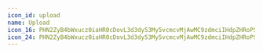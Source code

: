 ```yaml
---
icon_id: upload
name: Upload
icon_16: PHN2ZyB4bWxucz0iaHR0cDovL3d3dy53My5vcmcvMjAwMC9zdmciIHdpZHRoPSIxNiIgaGVpZ2h0PSIxNiIgdmlld0JveD0iMCAwIDE2IDE2Ij48cGF0aCBmaWxsLXJ1bGU9ImV2ZW5vZGQiIGQ9Ik04LjUzIDEuMjJhLjc1Ljc1IDAgMDAtMS4wNiAwTDMuNzIgNC45N2EuNzUuNzUgMCAwMDEuMDYgMS4wNmwyLjQ3LTIuNDd2Ni42OWEuNzUuNzUgMCAwMDEuNSAwVjMuNTZsMi40NyAyLjQ3YS43NS43NSAwIDEwMS4wNi0xLjA2TDguNTMgMS4yMnpNMy43NSAxM2EuNzUuNzUgMCAwMDAgMS41aDguNWEuNzUuNzUgMCAwMDAtMS41aC04LjV6Ii8+PC9zdmc+
icon_24: PHN2ZyB4bWxucz0iaHR0cDovL3d3dy53My5vcmcvMjAwMC9zdmciIHdpZHRoPSIyNCIgaGVpZ2h0PSIyNCIgdmlld0JveD0iMCAwIDI0IDI0Ij48cGF0aCBkPSJNNC45NyAxMi45N2EuNzUuNzUgMCAxMDEuMDYgMS4wNkwxMSA5LjA2djEyLjE5YS43NS43NSAwIDAwMS41IDBWOS4wNmw0Ljk3IDQuOTdhLjc1Ljc1IDAgMTAxLjA2LTEuMDZsLTYuMjUtNi4yNWEuNzUuNzUgMCAwMC0xLjA2IDBsLTYuMjUgNi4yNXpNNC43NSAzLjVhLjc1Ljc1IDAgMDEwLTEuNWgxNC41YS43NS43NSAwIDAxMCAxLjVINC43NXoiLz48L3N2Zz4=
---
```

